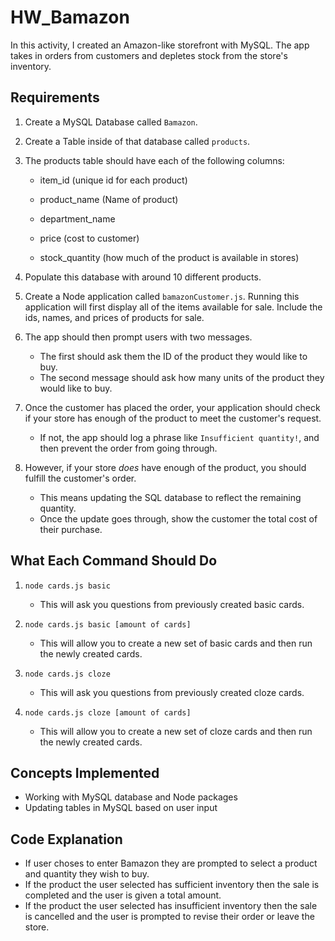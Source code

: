 # HW_Bamazon

In this activity, I created an Amazon-like storefront with MySQL. The app takes in orders from customers and depletes stock from the store's inventory.

## Requirements

1. Create a MySQL Database called `Bamazon`.

2. Create a Table inside of that database called `products`.

3. The products table should have each of the following columns:

   * item_id (unique id for each product)

   * product_name (Name of product)

   * department_name

   * price (cost to customer)

   * stock_quantity (how much of the product is available in stores)

4. Populate this database with around 10 different products.

5. Create a Node application called `bamazonCustomer.js`. Running this application will first display all of the items available for sale. Include the ids, names, and prices of products for sale.

6. The app should then prompt users with two messages.

   * The first should ask them the ID of the product they would like to buy.
   * The second message should ask how many units of the product they would like to buy.

7. Once the customer has placed the order, your application should check if your store has enough of the product to meet the customer's request.

   * If not, the app should log a phrase like `Insufficient quantity!`, and then prevent the order from going through.

8. However, if your store _does_ have enough of the product, you should fulfill the customer's order.
   * This means updating the SQL database to reflect the remaining quantity.
   * Once the update goes through, show the customer the total cost of their purchase.


## What Each Command Should Do

1. `node cards.js basic`

   * This will ask you questions from previously created basic cards.

2. `node cards.js basic [amount of cards]`

      * This will allow you to create a new set of basic cards and then run the newly created cards.

3. `node cards.js cloze`

   * This will ask you questions from previously created cloze cards.

4. `node cards.js cloze [amount of cards]`

   * This will allow you to create a new set of cloze cards and then run the newly created cards.


## Concepts Implemented

- Working with MySQL database and Node packages
- Updating tables in MySQL based on user input


## Code Explanation

- If user choses to enter Bamazon they are prompted to select a product and quantity they wish to buy.
- If the product the user selected has sufficient inventory then the sale is completed and the user is given a total amount.
- If the product the user selected has insufficient inventory then the sale is cancelled and the user is prompted to revise their order or leave the store.
